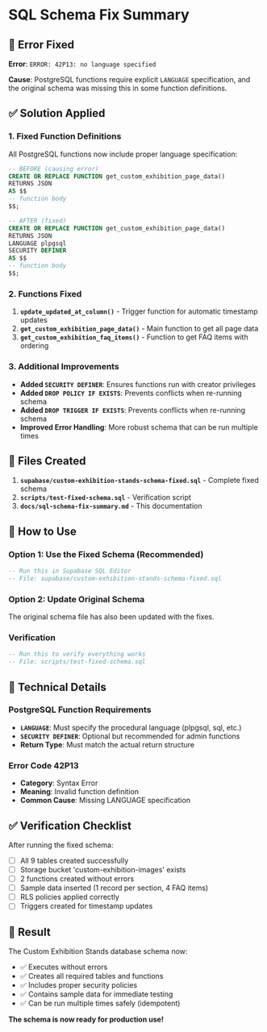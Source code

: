 # SQL Schema Fix Summary

## 🐛 **Error Fixed**

**Error**: `ERROR: 42P13: no language specified`

**Cause**: PostgreSQL functions require explicit `LANGUAGE` specification, and the original schema was missing this in some function definitions.

## ✅ **Solution Applied**

### 1. **Fixed Function Definitions**

All PostgreSQL functions now include proper language specification:

```sql
-- BEFORE (causing error)
CREATE OR REPLACE FUNCTION get_custom_exhibition_page_data()
RETURNS JSON
AS $$
-- function body
$$;

-- AFTER (fixed)
CREATE OR REPLACE FUNCTION get_custom_exhibition_page_data()
RETURNS JSON
LANGUAGE plpgsql
SECURITY DEFINER
AS $$
-- function body
$$;
```

### 2. **Functions Fixed**

1. **`update_updated_at_column()`** - Trigger function for automatic timestamp updates
2. **`get_custom_exhibition_page_data()`** - Main function to get all page data
3. **`get_custom_exhibition_faq_items()`** - Function to get FAQ items with ordering

### 3. **Additional Improvements**

- **Added `SECURITY DEFINER`**: Ensures functions run with creator privileges
- **Added `DROP POLICY IF EXISTS`**: Prevents conflicts when re-running schema
- **Added `DROP TRIGGER IF EXISTS`**: Prevents conflicts when re-running schema
- **Improved Error Handling**: More robust schema that can be run multiple times

## 📁 **Files Created**

1. **`supabase/custom-exhibition-stands-schema-fixed.sql`** - Complete fixed schema
2. **`scripts/test-fixed-schema.sql`** - Verification script
3. **`docs/sql-schema-fix-summary.md`** - This documentation

## 🚀 **How to Use**

### Option 1: Use the Fixed Schema (Recommended)
```sql
-- Run this in Supabase SQL Editor
-- File: supabase/custom-exhibition-stands-schema-fixed.sql
```

### Option 2: Update Original Schema
The original schema file has also been updated with the fixes.

### Verification
```sql
-- Run this to verify everything works
-- File: scripts/test-fixed-schema.sql
```

## 🔧 **Technical Details**

### PostgreSQL Function Requirements
- **`LANGUAGE`**: Must specify the procedural language (plpgsql, sql, etc.)
- **`SECURITY DEFINER`**: Optional but recommended for admin functions
- **Return Type**: Must match the actual return structure

### Error Code 42P13
- **Category**: Syntax Error
- **Meaning**: Invalid function definition
- **Common Cause**: Missing LANGUAGE specification

## ✅ **Verification Checklist**

After running the fixed schema:

- [ ] All 9 tables created successfully
- [ ] Storage bucket 'custom-exhibition-images' exists
- [ ] 2 functions created without errors
- [ ] Sample data inserted (1 record per section, 4 FAQ items)
- [ ] RLS policies applied correctly
- [ ] Triggers created for timestamp updates

## 🎯 **Result**

The Custom Exhibition Stands database schema now:
- ✅ Executes without errors
- ✅ Creates all required tables and functions
- ✅ Includes proper security policies
- ✅ Contains sample data for immediate testing
- ✅ Can be run multiple times safely (idempotent)

**The schema is now ready for production use!**
